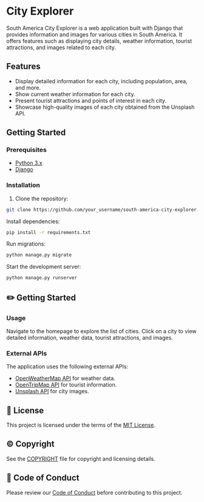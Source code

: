 # City Explorer

South America City Explorer is a web application built with Django that provides information and images for various cities in South America. It offers features such as displaying city details, weather information, tourist attractions, and images related to each city.

## Features

* Display detailed information for each city, including population, area, and more.
* Show current weather information for each city.
* Present tourist attractions and points of interest in each city.
* Showcase high-quality images of each city obtained from the Unsplash API.

## Getting Started

### Prerequisites

- [Python 3.x](https://www.python.org/downloads/)
- [Django](https://www.djangoproject.com/)

### Installation

1. Clone the repository:

```sh
git clone https://github.com/your_username/south-america-city-explorer.git
```

Install dependencies:

```sh
pip install -r requirements.txt
```

Run migrations:

```sh
python manage.py migrate
```

Start the development server:

```sh
python manage.py runserver
```

## :pencil2: Getting Started

### Usage

Navigate to the homepage to explore the list of cities. Click on a city to view detailed information, weather data, tourist attractions, and images.

### External APIs

The application uses the following external APIs:

* [OpenWeatherMap API](https://openweathermap.org/api) for weather data.
* [OpenTripMap API](https://dev.opentripmap.org/product) for tourist information.
* [Unsplash API](https://help.unsplash.com/en/articles/2511245-unsplash-api-guidelines) for city images.

## :bookmark: License

This project is licensed under the terms of the [MIT License](LICENSE).

## :copyright: Copyright

See the [COPYRIGHT](COPYRIGHT) file for copyright and licensing details.

## :straight_ruler: Code of Conduct

Please review our [Code of Conduct](CODE_OF_CONDUCT.md) before contributing to this project.